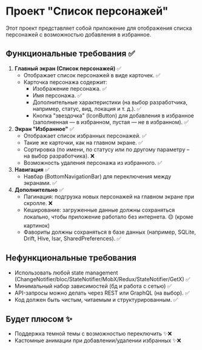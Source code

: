 # Проект "Список персонажей"

Этот проект представляет собой приложение для отображения списка персонажей с возможностью добавления в избранное.

## Функциональные требования ✅

1.  **Главный экран (Список персонажей)** ✅
    * Отображает список персонажей в виде карточек. ✅
    * Карточка персонажа содержит:
        * Изображение персонажа. ✅
        * Имя персонажа. ✅
        * Дополнительные характеристики (на выбор разработчика, например, статус, вид, локация и т. д.). ✅
        * Кнопка "звездочка" (IconButton) для добавления в избранное (заполненная — в избранном, пустая — не в избранном). ✅
2.  **Экран "Избранное"** ✅
    * Отображает список избранных персонажей. ✅
    * Такие же карточки, как на главном экране. ✅
    * Сортировка (по имени, по статусу или по другому параметру – на выбор разработчика). ❌
    * Возможность удаления персонажа из избранного. ✅
3.  **Навигация** ✅
    * Навбар (BottomNavigationBar) для переключения между экранами. ✅
4.  **Дополнительно** ✅
    * Пагинация: подгрузка новых персонажей на главном экране при скролле. ❌
    * Кеширование: загруженные данные должны сохраняться локально, чтобы приложение работало без интернета. 🟡 (кроме картинок)
    * Фавориты должны сохраняться в базе данных (например, SQLite, Drift, Hive, Isar, SharedPreferences). ✅

## Нефункциональные требования ️

* Использовать любой state management (ChangeNotifier/bloc/StateNotifier/MobX/Redux/StateNotifier/GetX) ️✅
* Минимальный набор зависимостей (бд и работа с сетью) ️✅
* API-запросы можно делать через REST или GraphQL (на выбор). ️✅
* Код должен быть чистым, читаемым и структурированным. ️✅

## Будет плюсом ✨

* Поддержка темной темы с возможностью переключить ✨❌
* Кастомные анимации при добавлении/удалении избранных ✨❌

